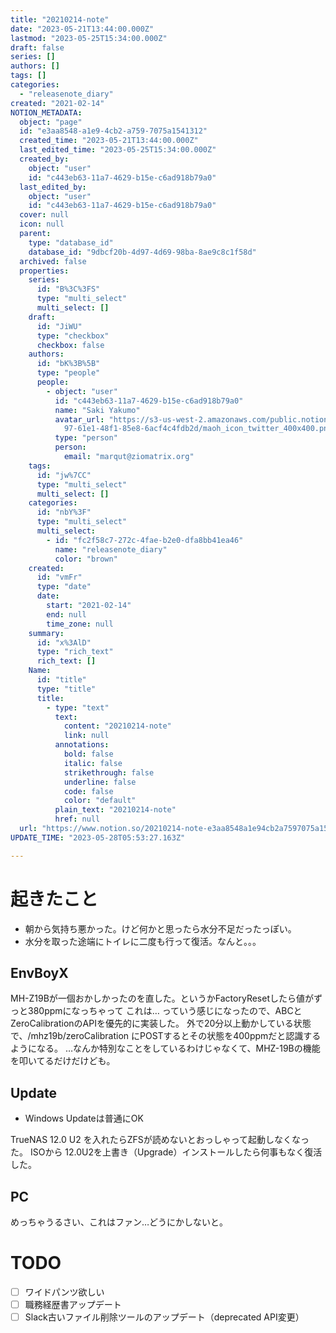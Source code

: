 ```yaml
---
title: "20210214-note"
date: "2023-05-21T13:44:00.000Z"
lastmod: "2023-05-25T15:34:00.000Z"
draft: false
series: []
authors: []
tags: []
categories:
  - "releasenote_diary"
created: "2021-02-14"
NOTION_METADATA:
  object: "page"
  id: "e3aa8548-a1e9-4cb2-a759-7075a1541312"
  created_time: "2023-05-21T13:44:00.000Z"
  last_edited_time: "2023-05-25T15:34:00.000Z"
  created_by:
    object: "user"
    id: "c443eb63-11a7-4629-b15e-c6ad918b79a0"
  last_edited_by:
    object: "user"
    id: "c443eb63-11a7-4629-b15e-c6ad918b79a0"
  cover: null
  icon: null
  parent:
    type: "database_id"
    database_id: "9dbcf20b-4d97-4d69-98ba-8ae9c8c1f58d"
  archived: false
  properties:
    series:
      id: "B%3C%3FS"
      type: "multi_select"
      multi_select: []
    draft:
      id: "JiWU"
      type: "checkbox"
      checkbox: false
    authors:
      id: "bK%3B%5B"
      type: "people"
      people:
        - object: "user"
          id: "c443eb63-11a7-4629-b15e-c6ad918b79a0"
          name: "Saki Yakumo"
          avatar_url: "https://s3-us-west-2.amazonaws.com/public.notion-static.com/3ad1c4\
            97-61e1-48f1-85e8-6acf4c4fdb2d/maoh_icon_twitter_400x400.png"
          type: "person"
          person:
            email: "marqut@ziomatrix.org"
    tags:
      id: "jw%7CC"
      type: "multi_select"
      multi_select: []
    categories:
      id: "nbY%3F"
      type: "multi_select"
      multi_select:
        - id: "fc2f58c7-272c-4fae-b2e0-dfa8bb41ea46"
          name: "releasenote_diary"
          color: "brown"
    created:
      id: "vmFr"
      type: "date"
      date:
        start: "2021-02-14"
        end: null
        time_zone: null
    summary:
      id: "x%3AlD"
      type: "rich_text"
      rich_text: []
    Name:
      id: "title"
      type: "title"
      title:
        - type: "text"
          text:
            content: "20210214-note"
            link: null
          annotations:
            bold: false
            italic: false
            strikethrough: false
            underline: false
            code: false
            color: "default"
          plain_text: "20210214-note"
          href: null
  url: "https://www.notion.so/20210214-note-e3aa8548a1e94cb2a7597075a1541312"
UPDATE_TIME: "2023-05-28T05:53:27.163Z"

---
```

<link rel="stylesheet" href="https://cdn.jsdelivr.net/npm/katex@0.16.2/dist/katex.min.css" integrity="sha384-bYdxxUwYipFNohQlHt0bjN/LCpueqWz13HufFEV1SUatKs1cm4L6fFgCi1jT643X" crossorigin="anonymous">


# 起きたこと

- 朝から気持ち悪かった。けど何かと思ったら水分不足だったっぽい。
- 水分を取った途端にトイレに二度も行って復活。なんと。。。

## EnvBoyX


MH-Z19Bが一個おかしかったのを直した。というかFactoryResetしたら値がずっと380ppmになっちゃって これは… っていう感じになったので、ABCとZeroCalibrationのAPIを優先的に実装した。 外で20分以上動かしている状態で、/mhz19b/zeroCalibration にPOSTするとその状態を400ppmだと認識するようになる。 …なんか特別なことをしているわけじゃなくて、MHZ-19Bの機能を叩いてるだけだけども。


## Update

- Windows Updateは普通にOK

TrueNAS 12.0 U2 を入れたらZFSが読めないとおっしゃって起動しなくなった。 ISOから 12.0U2を上書き（Upgrade）インストールしたら何事もなく復活した。


## PC


めっちゃうるさい、これはファン…どうにかしないと。


# TODO

- [ ] ワイドパンツ欲しい
- [ ] 職務経歴書アップデート
- [ ] Slack古いファイル削除ツールのアップデート（deprecated API変更）
